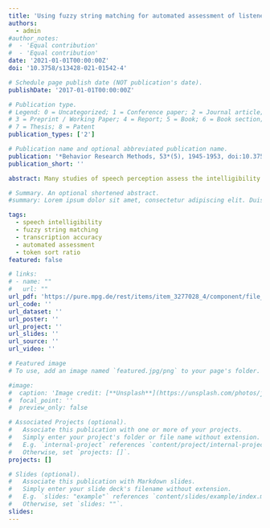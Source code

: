 ```yaml
---
title: 'Using fuzzy string matching for automated assessment of listener transcripts in speech intelligibility studies'
authors:
  - admin
#author_notes:
#  - 'Equal contribution'
#  - 'Equal contribution'
date: '2021-01-01T00:00:00Z'
doi: '10.3758/s13428-021-01542-4'

# Schedule page publish date (NOT publication's date).
publishDate: '2017-01-01T00:00:00Z'

# Publication type.
# Legend: 0 = Uncategorized; 1 = Conference paper; 2 = Journal article;
# 3 = Preprint / Working Paper; 4 = Report; 5 = Book; 6 = Book section;
# 7 = Thesis; 8 = Patent
publication_types: ['2']

# Publication name and optional abbreviated publication name.
publication: '*Behavior Research Methods, 53*(5), 1945-1953, doi:10.3758/s13428-021-01542-4'
publication_short: ''

abstract: Many studies of speech perception assess the intelligibility of spoken sentence stimuli by means of transcription tasks (‘type out what you hear’). The intelligibility of a given stimulus is then often expressed in terms of percentage of words correctly reported from the target sentence. Yet scoring the participants’ raw responses for words correctly identified from the target sentence is a time-consuming task, and hence resource-intensive. Moreover, there is no consensus among speech scientists about what specific protocol to use for the human scoring, limiting the reliability of human scores. The present paper evaluates various forms of fuzzy string matching between participants’ responses and target sentences, as automated metrics of listener transcript accuracy. We demonstrate that one particular metric, the token sort ratio, is a consistent, highly efficient, and accurate metric for automated assessment of listener transcripts, as evidenced by high correlations with human-generated scores (best correlation r = 0.940) and a strong relationship to acoustic markers of speech intelligibility. Thus, fuzzy string matching provides a practical tool for assessment of listener transcript accuracy in large-scale speech intelligibility studies. See https//tokensortratio.netlify.app for an online implementation.

# Summary. An optional shortened abstract.
#summary: Lorem ipsum dolor sit amet, consectetur adipiscing elit. Duis posuere tellus ac convallis placerat. Proin tincidunt magna sed ex sollicitudin condimentum.

tags: 
  - speech intelligibility
  - fuzzy string matching
  - transcription accuracy
  - automated assessment
  - token sort ratio
featured: false

# links:
# - name: ""
#   url: ""
url_pdf: 'https://pure.mpg.de/rest/items/item_3277028_4/component/file_3356415/content'
url_code: ''
url_dataset: ''
url_poster: ''
url_project: ''
url_slides: ''
url_source: ''
url_video: ''

# Featured image
# To use, add an image named `featured.jpg/png` to your page's folder.

#image:
#  caption: 'Image credit: [**Unsplash**](https://unsplash.com/photos/jdD8gXaTZsc)'
#  focal_point: ''
#  preview_only: false

# Associated Projects (optional).
#   Associate this publication with one or more of your projects.
#   Simply enter your project's folder or file name without extension.
#   E.g. `internal-project` references `content/project/internal-project/index.md`.
#   Otherwise, set `projects: []`.
projects: []

# Slides (optional).
#   Associate this publication with Markdown slides.
#   Simply enter your slide deck's filename without extension.
#   E.g. `slides: "example"` references `content/slides/example/index.md`.
#   Otherwise, set `slides: ""`.
slides:
---
```


<!-- THIS MARKDOWN BIT IS CURRENTLY COMMENTED OUT









{{% callout note %}}
Click the _Cite_ button above to demo the feature to enable visitors to import publication metadata into their reference management software.
{{% /callout %}}

Supplementary notes can be added here, including [code and math](https://wowchemy.com/docs/content/writing-markdown-latex/).
-->
